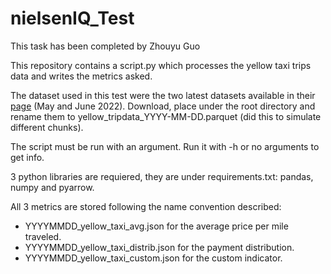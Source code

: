 # nielsenIQ_Test
This task has been completed by Zhouyu Guo

This repository contains a script.py which processes the yellow taxi trips data and writes the metrics asked.

The dataset used in this test were the two latest datasets available in their <a href="https://www1.nyc.gov/site/tlc/about/tlc-trip-record-data.page" target="_blank">page</a> (May and June 2022). Download, place under the root directory and rename them to yellow_tripdata_YYYY-MM-DD.parquet (did this to simulate different chunks).

The script must be run with an argument. Run it with -h or no arguments to get info.

3 python libraries are requiered, they are under requirements.txt: pandas, numpy and pyarrow.

All 3 metrics are stored following the name convention described:
* YYYYMMDD_yellow_taxi_avg.json for the average price per mile traveled.
* YYYYMMDD_yellow_taxi_distrib.json for the payment distribution.
* YYYYMMDD_yellow_taxi_custom.json for the custom indicator.